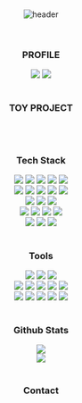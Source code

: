 <div align=center>
<br>
  
![header](https://capsule-render.vercel.app/api?type=rect&text=Carmel1215&fontAlign=50&fontAlignY=35&fontSize=40&desc=/*student%20developer*/&descAlignY=70&descAlign=50&theme=radical)

<br>

<h3 align="center"><b> PROFILE </b></h3>
  <a href="https://carmel1215.me/" target="_blank"><img src="https://img.shields.io/badge/website-66cdaa?style=for-the-badge&logo=About.me&logoColor=FFFFFF"/></a>
  <a href="https://github.com/carmel1215" target="_blank"><img src="https://img.shields.io/badge/github-000000?style=for-the-badge&logo-bitdefender&logoColor=FFFFFF"/></a>
  <!-- <a href="https://kkram95.tistory.com/" target="_blank"><img src="https://img.shields.io/badge/techblog-666666?style=for-the-badge&logo-bitdefender&logoColor=FFFFFF"/></a> -->
<br>
<br>

<h3 align="center"><b> TOY PROJECT </b></h3>
  <!-- <a href="" target="_blank"><img src="https://img.shields.io/badge/food_Roulette-A1BFD7?style=for-the-badge&logo-bitdefender&logoColor=FFFFFF"/></a> -->
  <!-- https://img.shields.io/badge/App_Store-0D96F6?style=for-the-badge&logo=app-store&logoColor=white -->
<br>
<br>

 <h3 align="center"><b>Tech Stack</b></h3>
  <img src="https://img.shields.io/badge/Java-ED8B00?style=for-the-badge&logo=openjdk&logoColor=white"/>
  <img src="https://img.shields.io/badge/python-3776AB?style=for-the-badge&logo=python&logoColor=FFFFFF"/>
  <img src="https://img.shields.io/badge/C%2B%2B-00599C?style=for-the-badge&logo=c%2B%2B&logoColor=white"/>
  <img src="https://img.shields.io/badge/C-00599C?style=for-the-badge&logo=c&logoColor=white"/>
  <img src="https://img.shields.io/badge/C%23-239120?style=for-the-badge&logo=c-sharp&logoColor=white"/>
  <br>
  <img src="https://img.shields.io/badge/PHP-777BB4?style=for-the-badge&logo=php&logoColor=white"/>
  <img src="https://img.shields.io/badge/Kotlin-0095D5?&style=for-the-badge&logo=kotlin&logoColor=white"/>
  <img src="https://img.shields.io/badge/Rust-000000?style=for-the-badge&logo=rust&logoColor=white"/>
  <img src="https://img.shields.io/badge/Flutter-02569B?style=for-the-badge&logo=flutter&logoColor=white"/>
  <img src="https://img.shields.io/badge/Dart-0175C2?style=for-the-badge&logo=dart&logoColor=white"/>
  <br>
  <img src="https://img.shields.io/badge/Markdown-000000?style=for-the-badge&logo=markdown&logoColor=white"/>
  <img src="https://img.shields.io/badge/Unity-100000?style=for-the-badge&logo=unity&logoColor=white"/>
  <img src="https://img.shields.io/badge/json%20web%20tokens-323330?style=for-the-badge&logo=json-web-tokens&logoColor=pink"/>
  <br>
  <img src="https://img.shields.io/badge/HTML5-E34F26?style=for-the-badge&logo=html5&logoColor=white"/>
  <img src="https://img.shields.io/badge/CSS3-1572B6?style=for-the-badge&logo=css3&logoColor=white"/>
  <img src="https://img.shields.io/badge/JavaScript-F7DF1E?style=for-the-badge&logo=javascript&logoColor=black"/>
  <img src="https://img.shields.io/badge/jQuery-0769AD?style=for-the-badge&logo=jquery&logoColor=white"/>
  <br>
  <img src="https://img.shields.io/badge/MySQL-4479A1?style=for-the-badge&logo=MySQL&logoColor=FFFFFF"/>
  <img src="https://img.shields.io/badge/mac%20os-000000?style=for-the-badge&logo=apple&logoColor=white"/>
  <img src="https://img.shields.io/badge/Windows-0078D6?style=for-the-badge&logo=windows&logoColor=white"/>
<br>
<br>

 <h3><b>Tools</b></h3>
  <img src="https://img.shields.io/badge/Android_Studio-3DDC84?style=for-the-badge&logo=android-studio&logoColor=white"/>
  <img src="https://img.shields.io/badge/Visual_Studio_Code-0078D4?style=for-the-badge&logo=visual%20studio%20code&logoColor=white"/>
  <img src="https://img.shields.io/badge/Visual_Studio-5C2D91?style=for-the-badge&logo=visual%20studio&logoColor=white"/>
  <br>
  <img src="https://img.shields.io/badge/IntelliJ_IDEA-000000.svg?style=for-the-badge&logo=intellij-idea&logoColor=white"/>
  <img src="http://img.shields.io/badge/-PHPStorm-181717?style=for-the-badge&logo=phpstorm&logoColor=white"/>
  <img src="https://img.shields.io/badge/PyCharm-000000.svg?&style=for-the-badge&logo=PyCharm&logoColor=white"/>
  <img src="https://img.shields.io/badge/Rider-000000?style=for-the-badge&logo=Rider&logoColor=white"/>
  <img src="https://img.shields.io/badge/WebStorm-000000?style=for-the-badge&logo=WebStorm&logoColor=white"/>
  <br>
  <img src="https://img.shields.io/badge/iTerm2-000000?style=for-the-badge&logo=iterm2&logoColor=white"/>
  <img src="https://img.shields.io/badge/git-F05032?style=for-the-badge&logo=git&logoColor=FFFFFF"/>
  <img src="https://img.shields.io/badge/notion-000000?style=for-the-badge&logo=notion&logoColor=FFFFFF"/>
  <img src="https://img.shields.io/badge/Google_chrome-4285F4?style=for-the-badge&logo=Google-chrome&logoColor=white"/>
  <img src="https://img.shields.io/badge/Safari-FF1B2D?style=for-the-badge&logo=Safari&logoColor=white"/>
<br>
<br>

 <h3><b>Github Stats</b></h3>
  <img src="https://github-readme-stats.vercel.app/api?username=carmel1215&show_icons=true&count_private=true&hide_border=true" align="center"/>
  <br>
  <img src="https://github-readme-stats.vercel.app/api/top-langs/?username=carmel1215&langs_count=5&layout=compact" align="center"/>
<br>
<br>

  <h3><b>Contact</b></h3>
  
